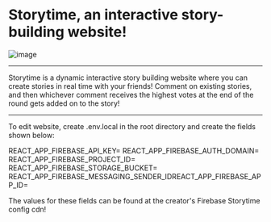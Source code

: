 # Storytime, an interactive story-building website!

![image](https://user-images.githubusercontent.com/60367655/127778104-813d6652-fe71-41c7-8735-2549e37bc96a.png)

---

Storytime is a dynamic interactive story building website where you can create stories in real time with your friends!
Comment on existing stories, and then whichever comment receives the highest votes at the end of the round gets added on to the story!

---

To edit website, create .env.local in the root directory and create the fields shown below:

REACT_APP_FIREBASE_API_KEY=
REACT_APP_FIREBASE_AUTH_DOMAIN=
REACT_APP_FIREBASE_PROJECT_ID=
REACT_APP_FIREBASE_STORAGE_BUCKET=
REACT_APP_FIREBASE_MESSAGING_SENDER_IDREACT_APP_FIREBASE_APP_ID=

The values for these fields can be found at the creator's Firebase Storytime config cdn!
